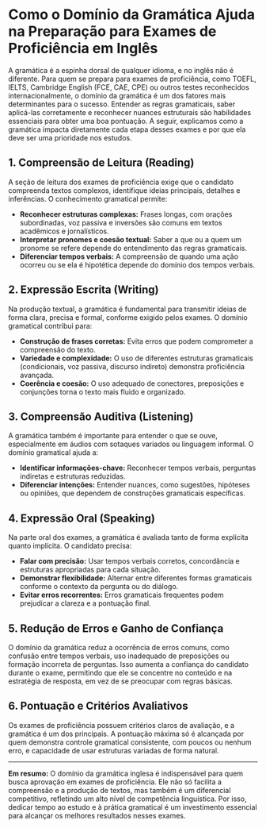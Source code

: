 
# Como o Domínio da Gramática Ajuda na Preparação para Exames de Proficiência em Inglês

A gramática é a espinha dorsal de qualquer idioma, e no inglês não é diferente. Para quem se prepara para exames de proficiência, como TOEFL, IELTS, Cambridge English (FCE, CAE, CPE) ou outros testes reconhecidos internacionalmente, o domínio da gramática é um dos fatores mais determinantes para o sucesso. Entender as regras gramaticais, saber aplicá-las corretamente e reconhecer nuances estruturais são habilidades essenciais para obter uma boa pontuação. A seguir, explicamos como a gramática impacta diretamente cada etapa desses exames e por que ela deve ser uma prioridade nos estudos.

## 1. Compreensão de Leitura (Reading)

A seção de leitura dos exames de proficiência exige que o candidato compreenda textos complexos, identifique ideias principais, detalhes e inferências. O conhecimento gramatical permite:

- **Reconhecer estruturas complexas:** Frases longas, com orações subordinadas, voz passiva e inversões são comuns em textos acadêmicos e jornalísticos.
- **Interpretar pronomes e coesão textual:** Saber a que ou a quem um pronome se refere depende do entendimento das regras gramaticais.
- **Diferenciar tempos verbais:** A compreensão de quando uma ação ocorreu ou se ela é hipotética depende do domínio dos tempos verbais.

## 2. Expressão Escrita (Writing)

Na produção textual, a gramática é fundamental para transmitir ideias de forma clara, precisa e formal, conforme exigido pelos exames. O domínio gramatical contribui para:

- **Construção de frases corretas:** Evita erros que podem comprometer a compreensão do texto.
- **Variedade e complexidade:** O uso de diferentes estruturas gramaticais (condicionais, voz passiva, discurso indireto) demonstra proficiência avançada.
- **Coerência e coesão:** O uso adequado de conectores, preposições e conjunções torna o texto mais fluido e organizado.

## 3. Compreensão Auditiva (Listening)

A gramática também é importante para entender o que se ouve, especialmente em áudios com sotaques variados ou linguagem informal. O domínio gramatical ajuda a:

- **Identificar informações-chave:** Reconhecer tempos verbais, perguntas indiretas e estruturas reduzidas.
- **Diferenciar intenções:** Entender nuances, como sugestões, hipóteses ou opiniões, que dependem de construções gramaticais específicas.

## 4. Expressão Oral (Speaking)

Na parte oral dos exames, a gramática é avaliada tanto de forma explícita quanto implícita. O candidato precisa:

- **Falar com precisão:** Usar tempos verbais corretos, concordância e estruturas apropriadas para cada situação.
- **Demonstrar flexibilidade:** Alternar entre diferentes formas gramaticais conforme o contexto da pergunta ou do diálogo.
- **Evitar erros recorrentes:** Erros gramaticais frequentes podem prejudicar a clareza e a pontuação final.

## 5. Redução de Erros e Ganho de Confiança

O domínio da gramática reduz a ocorrência de erros comuns, como confusão entre tempos verbais, uso inadequado de preposições ou formação incorreta de perguntas. Isso aumenta a confiança do candidato durante o exame, permitindo que ele se concentre no conteúdo e na estratégia de resposta, em vez de se preocupar com regras básicas.

## 6. Pontuação e Critérios Avaliativos

Os exames de proficiência possuem critérios claros de avaliação, e a gramática é um dos principais. A pontuação máxima só é alcançada por quem demonstra controle gramatical consistente, com poucos ou nenhum erro, e capacidade de usar estruturas variadas de forma natural.

---

**Em resumo:** O domínio da gramática inglesa é indispensável para quem busca aprovação em exames de proficiência. Ele não só facilita a compreensão e a produção de textos, mas também é um diferencial competitivo, refletindo um alto nível de competência linguística. Por isso, dedicar tempo ao estudo e à prática gramatical é um investimento essencial para alcançar os melhores resultados nesses exames.
```
